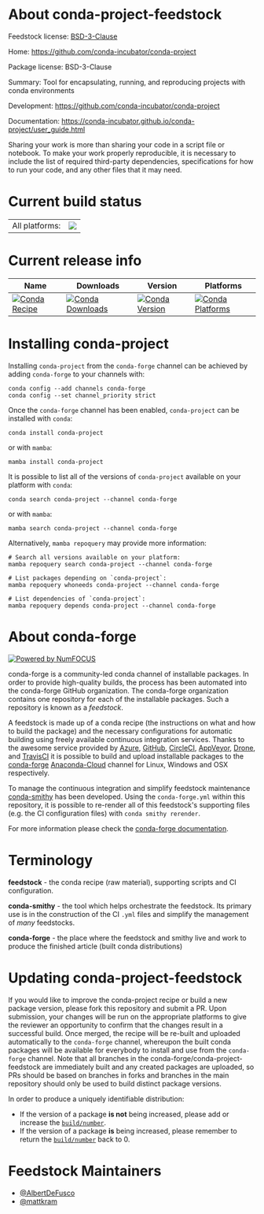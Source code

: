 About conda-project-feedstock
=============================

Feedstock license: [BSD-3-Clause](https://github.com/conda-forge/conda-project-feedstock/blob/main/LICENSE.txt)

Home: https://github.com/conda-incubator/conda-project

Package license: BSD-3-Clause

Summary: Tool for encapsulating, running, and reproducing projects with conda environments

Development: https://github.com/conda-incubator/conda-project

Documentation: https://conda-incubator.github.io/conda-project/user_guide.html

Sharing your work is more than sharing your code in a script file or notebook. To make your
work properly reproducible, it is necessary to include the list of required third-party
dependencies, specifications for how to run your code, and any other files that it may need.


Current build status
====================


<table><tr><td>All platforms:</td>
    <td>
      <a href="https://dev.azure.com/conda-forge/feedstock-builds/_build/latest?definitionId=19078&branchName=main">
        <img src="https://dev.azure.com/conda-forge/feedstock-builds/_apis/build/status/conda-project-feedstock?branchName=main">
      </a>
    </td>
  </tr>
</table>

Current release info
====================

| Name | Downloads | Version | Platforms |
| --- | --- | --- | --- |
| [![Conda Recipe](https://img.shields.io/badge/recipe-conda--project-green.svg)](https://anaconda.org/conda-forge/conda-project) | [![Conda Downloads](https://img.shields.io/conda/dn/conda-forge/conda-project.svg)](https://anaconda.org/conda-forge/conda-project) | [![Conda Version](https://img.shields.io/conda/vn/conda-forge/conda-project.svg)](https://anaconda.org/conda-forge/conda-project) | [![Conda Platforms](https://img.shields.io/conda/pn/conda-forge/conda-project.svg)](https://anaconda.org/conda-forge/conda-project) |

Installing conda-project
========================

Installing `conda-project` from the `conda-forge` channel can be achieved by adding `conda-forge` to your channels with:

```
conda config --add channels conda-forge
conda config --set channel_priority strict
```

Once the `conda-forge` channel has been enabled, `conda-project` can be installed with `conda`:

```
conda install conda-project
```

or with `mamba`:

```
mamba install conda-project
```

It is possible to list all of the versions of `conda-project` available on your platform with `conda`:

```
conda search conda-project --channel conda-forge
```

or with `mamba`:

```
mamba search conda-project --channel conda-forge
```

Alternatively, `mamba repoquery` may provide more information:

```
# Search all versions available on your platform:
mamba repoquery search conda-project --channel conda-forge

# List packages depending on `conda-project`:
mamba repoquery whoneeds conda-project --channel conda-forge

# List dependencies of `conda-project`:
mamba repoquery depends conda-project --channel conda-forge
```


About conda-forge
=================

[![Powered by
NumFOCUS](https://img.shields.io/badge/powered%20by-NumFOCUS-orange.svg?style=flat&colorA=E1523D&colorB=007D8A)](https://numfocus.org)

conda-forge is a community-led conda channel of installable packages.
In order to provide high-quality builds, the process has been automated into the
conda-forge GitHub organization. The conda-forge organization contains one repository
for each of the installable packages. Such a repository is known as a *feedstock*.

A feedstock is made up of a conda recipe (the instructions on what and how to build
the package) and the necessary configurations for automatic building using freely
available continuous integration services. Thanks to the awesome service provided by
[Azure](https://azure.microsoft.com/en-us/services/devops/), [GitHub](https://github.com/),
[CircleCI](https://circleci.com/), [AppVeyor](https://www.appveyor.com/),
[Drone](https://cloud.drone.io/welcome), and [TravisCI](https://travis-ci.com/)
it is possible to build and upload installable packages to the
[conda-forge](https://anaconda.org/conda-forge) [Anaconda-Cloud](https://anaconda.org/)
channel for Linux, Windows and OSX respectively.

To manage the continuous integration and simplify feedstock maintenance
[conda-smithy](https://github.com/conda-forge/conda-smithy) has been developed.
Using the ``conda-forge.yml`` within this repository, it is possible to re-render all of
this feedstock's supporting files (e.g. the CI configuration files) with ``conda smithy rerender``.

For more information please check the [conda-forge documentation](https://conda-forge.org/docs/).

Terminology
===========

**feedstock** - the conda recipe (raw material), supporting scripts and CI configuration.

**conda-smithy** - the tool which helps orchestrate the feedstock.
                   Its primary use is in the construction of the CI ``.yml`` files
                   and simplify the management of *many* feedstocks.

**conda-forge** - the place where the feedstock and smithy live and work to
                  produce the finished article (built conda distributions)


Updating conda-project-feedstock
================================

If you would like to improve the conda-project recipe or build a new
package version, please fork this repository and submit a PR. Upon submission,
your changes will be run on the appropriate platforms to give the reviewer an
opportunity to confirm that the changes result in a successful build. Once
merged, the recipe will be re-built and uploaded automatically to the
`conda-forge` channel, whereupon the built conda packages will be available for
everybody to install and use from the `conda-forge` channel.
Note that all branches in the conda-forge/conda-project-feedstock are
immediately built and any created packages are uploaded, so PRs should be based
on branches in forks and branches in the main repository should only be used to
build distinct package versions.

In order to produce a uniquely identifiable distribution:
 * If the version of a package **is not** being increased, please add or increase
   the [``build/number``](https://docs.conda.io/projects/conda-build/en/latest/resources/define-metadata.html#build-number-and-string).
 * If the version of a package **is** being increased, please remember to return
   the [``build/number``](https://docs.conda.io/projects/conda-build/en/latest/resources/define-metadata.html#build-number-and-string)
   back to 0.

Feedstock Maintainers
=====================

* [@AlbertDeFusco](https://github.com/AlbertDeFusco/)
* [@mattkram](https://github.com/mattkram/)

